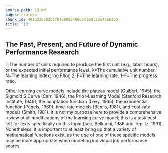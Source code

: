 ```yaml
---
source_path: 13.md
pages: n/a-n/a
chunk_id: 491a22bcb2b1fb42808246666055dc22a4a6630b
title: '13'
---
```

## The Past, Present, and Future of Dynamic Performance Research

I=The number of units required to produce the ﬁrst unit (e.g., labor hours), or the expected initial performance level. X=The cumulative unit number. N=The learning index; log F/log 2. F=The learning rate. 1–F=The progress ratio.

Other learning curve models include the plateau model (Guibert, 1945), the Sigmoid S Curve (Carr, 1946), the Prior-Learning Model (Stanford Research Institute, 1949), the adaptation function (Levy, 1965), the exponential function (Pegels, 1969); time-rate models (Bemis, 1981), and cost-rate models (Smith, 1981). It is not my purpose here to provide a comprehensive review of all modiﬁcations of the learning curve model; this is a task best left for texts speciﬁcally on this topic (see, Belkaoui, 1986 and Teplitz, 1991). Nonetheless, it is important to at least bring up that a variety of mathematical functions exist, as the use of one of these speciﬁc models may be more appropriate when modeling individual job performance scores.
